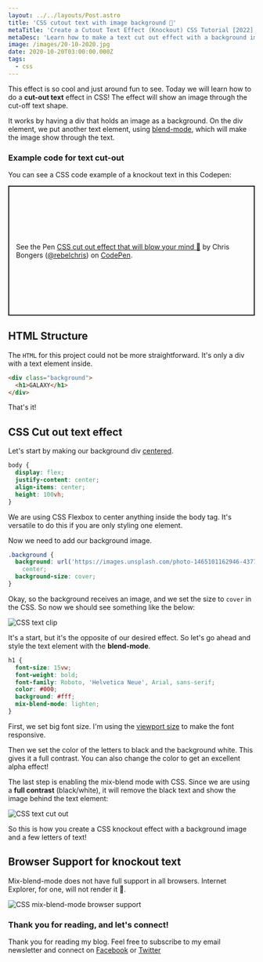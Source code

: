 ```yaml
---
layout: ../../layouts/Post.astro
title: 'CSS cutout text with image background 🤯'
metaTitle: 'Create a Cutout Text Effect (Knockout) CSS Tutorial [2022]'
metaDesc: 'Learn how to make a text cut out effect with a background image, its very easy! See the code example in the Codepen!'
image: /images/20-10-2020.jpg
date: 2020-10-20T03:00:00.000Z
tags:
  - css
---
```


This effect is so cool and just around fun to see.
Today we will learn how to do a **cut-out text** effect in CSS! The effect will show an image through the cut-off text shape.

It works by having a div that holds an image as a background.
On the div element, we put another text element, using [blend-mode](https://daily-dev-tips.com/posts/building-a-realtime-photoshop/), which will make the image show through the text.

### Example code for text cut-out

You can see a CSS code example of a knockout text in this Codepen:

<p class="codepen" data-height="265" data-theme-id="dark" data-default-tab="result" data-user="rebelchris" data-slug-hash="WNxQmpd" style="height: 265px; box-sizing: border-box; display: flex; align-items: center; justify-content: center; border: 2px solid; margin: 1em 0; padding: 1em;" data-pen-title="CSS cut out effect that will blown your mind 🤯">
  <span>See the Pen <a href="https://codepen.io/rebelchris/pen/WNxQmpd">
  CSS cut out effect that will blow your mind 🤯</a> by Chris Bongers (<a href="https://codepen.io/rebelchris">@rebelchris</a>)
  on <a href="https://codepen.io">CodePen</a>.</span>
</p>
<script async src="https://static.codepen.io/assets/embed/ei.js"></script>

## HTML Structure

The `HTML` for this project could not be more straightforward.
It's only a div with a text element inside.

```html
<div class="background">
  <h1>GALAXY</h1>
</div>
```

That's it!

## CSS Cut out text effect

Let's start by making our background div [centered](https://daily-dev-tips.com/posts/css-flexbox-most-easy-center-vertical-and-horizontal/).

```css
body {
  display: flex;
  justify-content: center;
  align-items: center;
  height: 100vh;
}
```

We are using CSS Flexbox to center anything inside the body tag. It's versatile to do this if you are only styling one element.

Now we need to add our background image.

```css
.background {
  background: url('https://images.unsplash.com/photo-1465101162946-4377e57745c3?ixlib=rb-1.2.1&ixid=eyJhcHBfaWQiOjEyMDd9&auto=format&fit=crop&w=1957&q=80')
    center;
  background-size: cover;
}
```

Okay, so the background receives an image, and we set the size to `cover` in the CSS.
So now we should see something like the below:

![CSS text clip](https://cdn.hashnode.com/res/hashnode/image/upload/v1602653718209/Xaq9rZFVI.png)

It's a start, but it's the opposite of our desired effect.
So let's go ahead and style the text element with the **blend-mode**.

```css
h1 {
  font-size: 15vw;
  font-weight: bold;
  font-family: Roboto, 'Helvetica Neue', Arial, sans-serif;
  color: #000;
  background: #fff;
  mix-blend-mode: lighten;
}
```

First, we set big font size. I'm using the [viewport size](https://daily-dev-tips.com/posts/how-to-work-with-css-viewport-units/) to make the font responsive.

Then we set the color of the letters to black and the background white. This gives it a full contrast. You can also change the color to get an excellent alpha effect!

The last step is enabling the mix-blend mode with CSS.
Since we are using a **full contrast** (black/white), it will remove the black text and show the image behind the text element:

![CSS text cut out](https://cdn.hashnode.com/res/hashnode/image/upload/v1602653906989/1MZWnW1m2.png)

So this is how you create a CSS knockout effect with a background image and a few letters of text!

## Browser Support for knockout text

Mix-blend-mode does not have full support in all browsers. Internet Explorer, for one, will not render it 🤕.

![CSS mix-blend-mode browser support](https://caniuse.bitsofco.de/static/v1/mdn-css__properties__mix-blend-mode-1602653957867.png)

### Thank you for reading, and let's connect!

Thank you for reading my blog. Feel free to subscribe to my email newsletter and connect on [Facebook](https://www.facebook.com/DailyDevTipsBlog) or [Twitter](https://twitter.com/DailyDevTips1)
